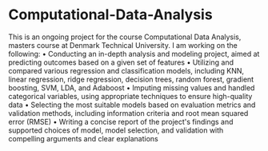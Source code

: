 # Computational-Data-Analysis
This is an ongoing project for the course Computational Data Analysis, masters course at Denmark Technical University. I am working on the following: 
•	Conducting an in-depth analysis and modeling project, aimed at predicting outcomes based on a given set of features
•	Utilizing and compared various regression and classification models, including KNN, linear regression, ridge regression, decision trees, random forest, gradient boosting, SVM, LDA, and Adaboost
•	Imputing missing values and handled categorical variables, using appropriate techniques to ensure high-quality data
•	Selecting the most suitable models based on evaluation metrics and validation methods, including information criteria and root mean squared error (RMSE)
•	Writing a concise report of the project's findings and supported choices of model, model selection, and validation with compelling arguments and clear explanations
